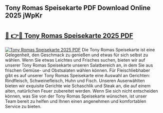 ## Tony Romas Speisekarte PDF Download Online 2025 jWpKr

# <h2><a href="http://gccvkw.nevu.top/?p=Tony+Romas+Speisekarte">🔗 👉🔴 Tony Romas Speisekarte 2025 PDF</a></h2>

[![Tony Romas Speisekarte 2025 PDF](https://i.imgur.com/dBaPXMq.png)](http://gccvkw.nevu.top/?p=Tony+Romas+Speisekarte)
Die Tony Romas Speisekarte ist eine Gelegenheit, den Geschmack zu genießen und etwas für sich selbst zu wählen. Wenn Sie etwas Leichtes und Frisches suchen, bieten wir auf unserer Tony Romas Speisekarte unseren Salatbereich an, in dem Sie aus frischen Gemüse- und Obstsalaten wählen können. Für Fleischliebhaber gibt es auf unserer Tony Romas Speisekarte eine Auswahl an Gerichten: Rindfleisch, Schweinefleisch, Huhn und Fisch. Unseren Auserwählten bieten wir exquisite Gerichte wie Schaschlik und Steak an, die auf einem alten, natürlichen Feuer zubereitet werden. Wenn Sie sich nicht entscheiden können, was Sie von der Tony Romas Speisekarte wünschen, ist unser Team bereit zu helfen und Ihnen einen angenehmen und komfortablen Service zu bieten.
